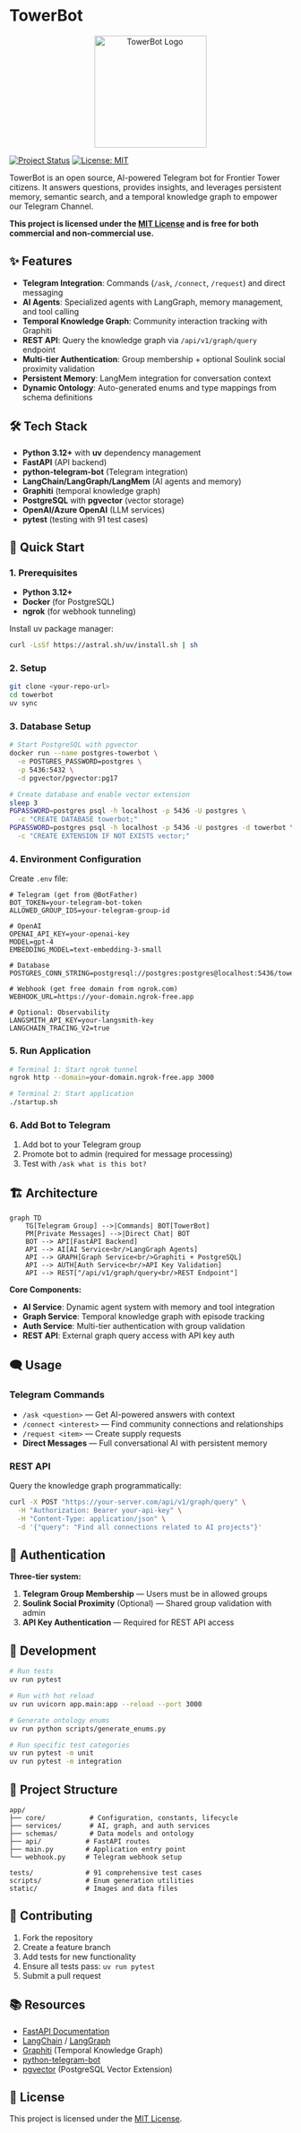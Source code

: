 # TowerBot

<p align="center">
  <img src="static/images/bot.png" alt="TowerBot Logo" width="200"/>
</p>

[![Project Status](https://img.shields.io/badge/status-active-brightgreen)](https://github.com/frontiertower/towerbot)
[![License: MIT](https://img.shields.io/badge/License-MIT-yellow.svg)](LICENSE)

TowerBot is an open source, AI-powered Telegram bot for Frontier Tower citizens. It answers questions, provides insights, and leverages persistent memory, semantic search, and a temporal knowledge graph to empower our Telegram Channel.

**This project is licensed under the [MIT License](LICENSE) and is free for both commercial and non-commercial use.**

## ✨ Features

- **Telegram Integration**: Commands (`/ask`, `/connect`, `/request`) and direct messaging
- **AI Agents**: Specialized agents with LangGraph, memory management, and tool calling
- **Temporal Knowledge Graph**: Community interaction tracking with Graphiti
- **REST API**: Query the knowledge graph via `/api/v1/graph/query` endpoint
- **Multi-tier Authentication**: Group membership + optional Soulink social proximity validation
- **Persistent Memory**: LangMem integration for conversation context
- **Dynamic Ontology**: Auto-generated enums and type mappings from schema definitions

## 🛠️ Tech Stack

- **Python 3.12+** with **uv** dependency management
- **FastAPI** (API backend)
- **python-telegram-bot** (Telegram integration)
- **LangChain/LangGraph/LangMem** (AI agents and memory)
- **Graphiti** (temporal knowledge graph)
- **PostgreSQL** with **pgvector** (vector storage)
- **OpenAI/Azure OpenAI** (LLM services)
- **pytest** (testing with 91 test cases)

## 🚀 Quick Start

### 1. Prerequisites

- **Python 3.12+**
- **Docker** (for PostgreSQL)
- **ngrok** (for webhook tunneling)

Install uv package manager:

```bash
curl -LsSf https://astral.sh/uv/install.sh | sh
```

### 2. Setup

```bash
git clone <your-repo-url>
cd towerbot
uv sync
```

### 3. Database Setup

```bash
# Start PostgreSQL with pgvector
docker run --name postgres-towerbot \
  -e POSTGRES_PASSWORD=postgres \
  -p 5436:5432 \
  -d pgvector/pgvector:pg17

# Create database and enable vector extension
sleep 3
PGPASSWORD=postgres psql -h localhost -p 5436 -U postgres \
  -c "CREATE DATABASE towerbot;"
PGPASSWORD=postgres psql -h localhost -p 5436 -U postgres -d towerbot \
  -c "CREATE EXTENSION IF NOT EXISTS vector;"
```

### 4. Environment Configuration

Create `.env` file:

```env
# Telegram (get from @BotFather)
BOT_TOKEN=your-telegram-bot-token
ALLOWED_GROUP_IDS=your-telegram-group-id

# OpenAI
OPENAI_API_KEY=your-openai-key
MODEL=gpt-4
EMBEDDING_MODEL=text-embedding-3-small

# Database
POSTGRES_CONN_STRING=postgresql://postgres:postgres@localhost:5436/towerbot

# Webhook (get free domain from ngrok.com)
WEBHOOK_URL=https://your-domain.ngrok-free.app

# Optional: Observability
LANGSMITH_API_KEY=your-langsmith-key
LANGCHAIN_TRACING_V2=true
```

### 5. Run Application

```bash
# Terminal 1: Start ngrok tunnel
ngrok http --domain=your-domain.ngrok-free.app 3000

# Terminal 2: Start application
./startup.sh
```

### 6. Add Bot to Telegram

1. Add bot to your Telegram group
2. Promote bot to admin (required for message processing)
3. Test with `/ask what is this bot?`

## 🏗️ Architecture

```mermaid
graph TD
    TG[Telegram Group] -->|Commands| BOT[TowerBot]
    PM[Private Messages] -->|Direct Chat| BOT
    BOT --> API[FastAPI Backend]
    API --> AI[AI Service<br/>LangGraph Agents]
    API --> GRAPH[Graph Service<br/>Graphiti + PostgreSQL]
    API --> AUTH[Auth Service<br/>API Key Validation]
    API --> REST["/api/v1/graph/query<br/>REST Endpoint"]
```

**Core Components:**

- **AI Service**: Dynamic agent system with memory and tool integration
- **Graph Service**: Temporal knowledge graph with episode tracking
- **Auth Service**: Multi-tier authentication with group validation
- **REST API**: External graph query access with API key auth

## 🗨️ Usage

### Telegram Commands

- `/ask <question>` — Get AI-powered answers with context
- `/connect <interest>` — Find community connections and relationships
- `/request <item>` — Create supply requests
- **Direct Messages** — Full conversational AI with persistent memory

### REST API

Query the knowledge graph programmatically:

```bash
curl -X POST "https://your-server.com/api/v1/graph/query" \
  -H "Authorization: Bearer your-api-key" \
  -H "Content-Type: application/json" \
  -d '{"query": "Find all connections related to AI projects"}'
```

## 🔐 Authentication

**Three-tier system:**

1. **Telegram Group Membership** — Users must be in allowed groups
2. **Soulink Social Proximity** (Optional) — Shared group validation with admin
3. **API Key Authentication** — Required for REST API access

## 🧪 Development

```bash
# Run tests
uv run pytest

# Run with hot reload
uv run uvicorn app.main:app --reload --port 3000

# Generate ontology enums
uv run python scripts/generate_enums.py

# Run specific test categories
uv run pytest -m unit
uv run pytest -m integration
```

## 📁 Project Structure

```
app/
├── core/           # Configuration, constants, lifecycle
├── services/       # AI, graph, and auth services
├── schemas/        # Data models and ontology
├── api/           # FastAPI routes
├── main.py        # Application entry point
└── webhook.py     # Telegram webhook setup

tests/             # 91 comprehensive test cases
scripts/           # Enum generation utilities
static/            # Images and data files
```

## 🤝 Contributing

1. Fork the repository
2. Create a feature branch
3. Add tests for new functionality
4. Ensure all tests pass: `uv run pytest`
5. Submit a pull request

## 📚 Resources

- [FastAPI Documentation](https://fastapi.tiangolo.com/)
- [LangChain](https://python.langchain.com/) / [LangGraph](https://langchain-ai.github.io/langgraph/)
- [Graphiti](https://github.com/getzep/graphiti) (Temporal Knowledge Graph)
- [python-telegram-bot](https://python-telegram-bot.org/)
- [pgvector](https://github.com/pgvector/pgvector) (PostgreSQL Vector Extension)

## 📝 License

This project is licensed under the [MIT License](LICENSE).
